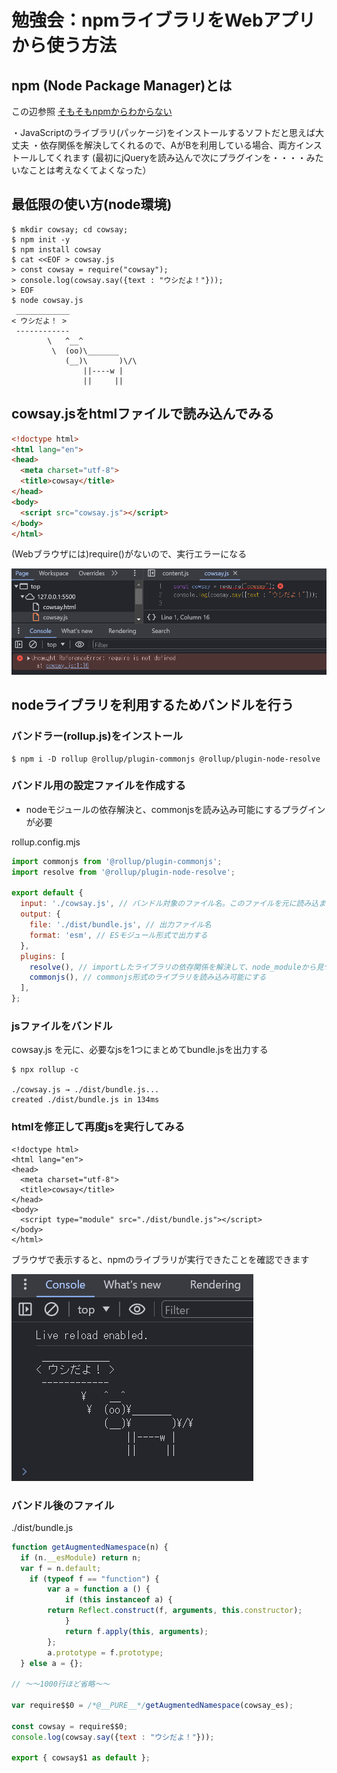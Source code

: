 # 勉強会：npmライブラリをWebアプリから使う方法

## npm (Node Package Manager)とは

この辺参照
[そもそもnpmからわからない](https://zenn.dev/antez/articles/a9d9d12178b7b2)

・JavaScriptのライブラリ(パッケージ)をインストールするソフトだと思えば大丈夫
・依存関係を解決してくれるので、AがBを利用している場合、両方インストールしてくれます
  (最初にjQueryを読み込んで次にプラグインを・・・・みたいなことは考えなくてよくなった）

## 最低限の使い方(node環境)
```
$ mkdir cowsay; cd cowsay;
$ npm init -y
$ npm install cowsay
$ cat <<EOF > cowsay.js
> const cowsay = require("cowsay");
> console.log(cowsay.say({text : "ウシだよ！"}));
> EOF
$ node cowsay.js
 ____________
< ウシだよ！ >
 ------------
        \   ^__^
         \  (oo)\_______
            (__)\       )\/\
                ||----w |
                ||     ||
```


## cowsay.jsをhtmlファイルで読み込んでみる

```html
<!doctype html>
<html lang="en">
<head>
  <meta charset="utf-8">
  <title>cowsay</title>
</head>
<body>
  <script src="cowsay.js"></script>
</body>
</html>
```

(Webブラウザには)require()がないので、実行エラーになる

![img01](image.png)

## nodeライブラリを利用するためバンドルを行う
### バンドラー(rollup.js)をインストール
```
$ npm i -D rollup @rollup/plugin-commonjs @rollup/plugin-node-resolve
```

### バンドル用の設定ファイルを作成する

* nodeモジュールの依存解決と、commonjsを読み込み可能にするプラグインが必要

rollup.config.mjs
```js
import commonjs from '@rollup/plugin-commonjs';
import resolve from '@rollup/plugin-node-resolve';

export default {
  input: './cowsay.js', // バンドル対象のファイル名。このファイルを元に読み込まれているjsを探してまとめる
  output: {
    file: './dist/bundle.js', // 出力ファイル名
    format: 'esm', // ESモジュール形式で出力する
  },
  plugins: [
    resolve(), // importしたライブラリの依存関係を解決して、node_moduleから見つける
    commonjs(), // commonjs形式のライブラリを読み込み可能にする
  ],
};
```

### jsファイルをバンドル

cowsay.js を元に、必要なjsを1つにまとめてbundle.jsを出力する

```
$ npx rollup -c

./cowsay.js → ./dist/bundle.js...
created ./dist/bundle.js in 134ms
```

### htmlを修正して再度jsを実行してみる

```
<!doctype html>
<html lang="en">
<head>
  <meta charset="utf-8">
  <title>cowsay</title>
</head>
<body>
  <script type="module" src="./dist/bundle.js"></script>
</body>
</html>
```

ブラウザで表示すると、npmのライブラリが実行できたことを確認できます

![alt text](image-1.png)


### バンドル後のファイル
./dist/bundle.js

```js
function getAugmentedNamespace(n) {
  if (n.__esModule) return n;
  var f = n.default;
	if (typeof f == "function") {
		var a = function a () {
			if (this instanceof a) {
        return Reflect.construct(f, arguments, this.constructor);
			}
			return f.apply(this, arguments);
		};
		a.prototype = f.prototype;
  } else a = {};

// ～～1000行ほど省略～～

var require$$0 = /*@__PURE__*/getAugmentedNamespace(cowsay_es);

const cowsay = require$$0;
console.log(cowsay.say({text : "ウシだよ！"}));

export { cowsay$1 as default };
```